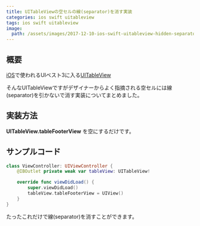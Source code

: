 ```yaml
---
title: UITableViewの空セルの線(separator)を消す実装
categories: ios swift uitableview
tags: ios swift uitableview
image:
  path: /assets/images/2017-12-10-ios-swift-uitableview-hidden-separator.png
---
```


## 概要

[iOS](/categories/ios)で使われるUIベスト3に入る[UITableView](/tags/#uitableview)

そんなUITableViewですがデザイナーからよく指摘される空セルには線(separator)を引かないで消す実装についてまとめました。

## 実装方法

**UITableView.tableFooterView** を空にするだけです。

## サンプルコード

```swift
class ViewController: UIViewController {
    @IBOutlet private weak var tableView: UITableView!

    override func viewDidLoad() {
        super.viewDidLoad()
        tableView.tableFooterView = UIView()
    }
}
```

たったこれだけで線(separator)を消すことができます。
